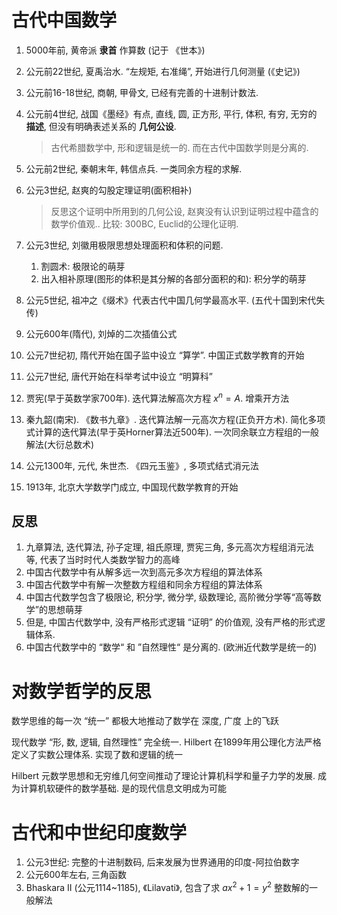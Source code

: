 # 古代中国数学

1.  5000年前, 黄帝派 **隶首** 作算数 (记于 《世本》)
2.  公元前22世纪, 夏禹治水. “左规矩, 右准绳”, 开始进行几何测量 (《史记》)
3.  公元前16-18世纪, 商朝, 甲骨文, 已经有完善的十进制计数法. 
4.  公元前4世纪, 战国《墨经》有点, 直线, 圆, 正方形, 平行, 体积, 有穷, 无穷的 **描述**, 但没有明确表述关系的 **几何公设**.

    > 古代希腊数学中, 形和逻辑是统一的. 而在古代中国数学则是分离的.
5.  公元前2世纪, 秦朝末年, 韩信点兵. 一类同余方程的求解. 
6.  公元3世纪, 赵爽的勾股定理证明(面积相补)
    > 反思这个证明中所用到的几何公设, 赵爽没有认识到证明过程中蕴含的数学价值观.. 比较: 300BC, Euclid的公理化证明.
7.  公元3世纪, 刘徽用极限思想处理面积和体积的问题. 
    1.  割圆术: 极限论的萌芽
    2.  出入相补原理(图形的体积是其分解的各部分面积的和): 积分学的萌芽

8.  公元5世纪, 祖冲之《缀术》代表古代中国几何学最高水平. (五代十国到宋代失传)

9.  公元600年(隋代), 刘焯的二次插值公式
10.  公元7世纪初, 隋代开始在国子监中设立 “算学”. 中国正式数学教育的开始
11.  公元7世纪, 唐代开始在科举考试中设立 “明算科”
12.  贾宪(早于英数学家700年). 迭代算法解高次方程 $x^n  =A$. 增乘开方法
13.  秦九韶(南宋). 《数书九章》. 迭代算法解一元高次方程(正负开方术). 简化多项式计算的迭代算法(早于英Horner算法近500年). 一次同余联立方程组的一般解法(大衍总数术)
14.  公元1300年, 元代, 朱世杰. 《四元玉鉴》, 多项式结式消元法
15.  1913年, 北京大学数学门成立, 中国现代数学教育的开始

## 反思

1.  九章算法, 迭代算法, 孙子定理, 祖氏原理, 贾宪三角, 多元高次方程组消元法 等, 代表了当时时代人类数学智力的高峰
2.  中国古代数学中有从解多远一次到高元多次方程组的算法体系
3.  中国古代数学中有解一次整数方程组和同余方程组的算法体系
4.  中国古代数学包含了极限论, 积分学, 微分学, 级数理论, 高阶微分学等“高等数学”的思想萌芽
5.  但是, 中国古代数学中, 没有严格形式逻辑 “证明” 的价值观, 没有严格的形式逻辑体系.
6.  中国古代数学中的 “数学“ 和 ”自然理性“ 是分离的. (欧洲近代数学是统一的)

# 对数学哲学的反思

数学思维的每一次 “统一” 都极大地推动了数学在 深度, 广度 上的飞跃

现代数学 “形, 数, 逻辑, 自然理性” 完全统一. Hilbert 在1899年用公理化方法严格定义了实数公理体系. 实现了数和逻辑的统一

Hilbert 元数学思想和无穷维几何空间推动了理论计算机科学和量子力学的发展. 成为计算机软硬件的数学基础. 是的现代信息文明成为可能

# 古代和中世纪印度数学

1.  公元3世纪: 完整的十进制数码, 后来发展为世界通用的印度-阿拉伯数字
2.  公元600年左右, 三角函数
3.  Bhaskara II (公元1114~1185), 《Lilavati》, 包含了求 $a x^2 + 1 = y^2$ 整数解的一般解法

